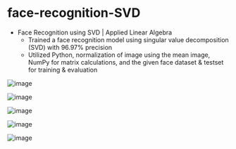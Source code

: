 # face-recognition-SVD

* Face Recognition using SVD | Applied Linear Algebra
  * Trained a face recognition model using singular value decomposition (SVD) with 96.97% precision
  * Utilized Python, normalization of image using the mean image, NumPy for matrix calculations, and the given face dataset & testset for training & evaluation

![image](https://github.com/amirbelbasi/face-recognition-SVD/assets/58425120/77e77952-0864-4dda-9803-c96e2d2bb563)

![image](https://github.com/amirbelbasi/face-recognition-SVD/assets/58425120/b29499b7-1281-4479-980b-5cc9d5a32b65)

![image](https://github.com/amirbelbasi/face-recognition-SVD/assets/58425120/68570995-234a-4f75-8307-c2073da3c28a)

![image](https://github.com/amirbelbasi/face-recognition-SVD/assets/58425120/c94c0061-9148-451a-bc9a-b2a14f03530f)

![image](https://github.com/amirbelbasi/face-recognition-SVD/assets/58425120/90eac1a1-1d12-4839-8dce-24fd19b97b84)
